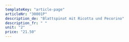 ```yaml
---
templateKey: "article-page"
articleNr: "30001P"
description_de: "Blattspinat mit Ricotta und Pecorino"
description_fr: " "
unit: "2"
price: "21.50"
---
```

